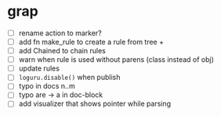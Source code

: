 grap
====

* [ ] rename action to marker?
* [ ] add fn make_rule to create a rule from tree +
* [ ] add Chained to chain rules
* [ ] warn when rule is used without parens (class instead of obj)
* [ ] update rules
* [ ] `loguru.disable()` when publish
* [ ] typo in docs n..m
* [ ] typo are -> a in doc-block
* [ ] add visualizer that shows pointer while parsing
